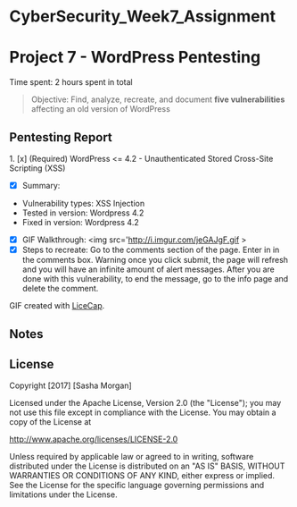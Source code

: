 # CyberSecurity_Week7_Assignment

# Project 7 - WordPress Pentesting

Time spent: 2 hours spent in total

> Objective: Find, analyze, recreate, and document **five vulnerabilities** affecting an old version of WordPress

## Pentesting Report

1\. [x]  (Required) WordPress <= 4.2 - Unauthenticated Stored Cross-Site Scripting (XSS)
* [x] Summary: 
- Vulnerability types: XSS Injection
- Tested in version: Wordpress 4.2
- Fixed in version: Wordpress 4.2
* [x] GIF Walkthrough: 
<img src='http://i.imgur.com/jeGAJgF.gif >
* [x] Steps to recreate:
Go to the comments section of the page.  Enter in <script>while(1){alert(document.cookie);}</script> in the comments box.  Warning once you click submit, the page will refresh and you will have an infinite amount of alert messages.  After you are done with this vulnerability, to end the message, go to the info page and delete the comment.

GIF created with [LiceCap](http://www.cockos.com/licecap/).

## Notes


## License

Copyright [2017] [Sasha Morgan]

Licensed under the Apache License, Version 2.0 (the "License");
you may not use this file except in compliance with the License.
You may obtain a copy of the License at

http://www.apache.org/licenses/LICENSE-2.0

Unless required by applicable law or agreed to in writing, software
distributed under the License is distributed on an "AS IS" BASIS,
WITHOUT WARRANTIES OR CONDITIONS OF ANY KIND, either express or implied.
See the License for the specific language governing permissions and
limitations under the License.
